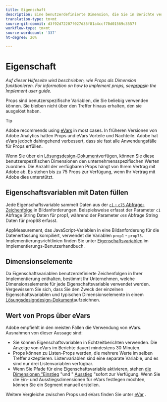 ```yaml
---
title: Eigenschaft
description: Eine benutzerdefinierte Dimension, die Sie in Berichte verwenden können.
translation-type: tm+mt
source-git-commit: d3f92d72207f027d35f81a4ccf70d01569c3557f
workflow-type: tm+mt
source-wordcount: '337'
ht-degree: 26%

---
```



# Eigenschaft

*Auf dieser Hilfeseite wird beschrieben, wie Props als Dimension funktionieren. For information on how to implement props, see[props](/help/implement/vars/page-vars/prop.md)in the Implement user guide.*

Props sind benutzerspezifische Variablen, die Sie beliebig verwenden können. Sie bleiben nicht über den Treffer hinaus erhalten, den sie ausgelöst haben.

>[!TIP]
>
>Adobe recommends using [eVars](evar.md) in most cases. In früheren Versionen von Adobe Analytics hatten Props und eVars Vorteile und Nachteile. Adobe hat eVars jedoch dahingehend verbessert, dass sie fast alle Anwendungsfälle für Props erfüllen.

Wenn Sie über ein [Lösungsdesign-Dokument](/help/implement/prepare/solution-design.md)verfügen, können Sie diese benutzerspezifischen Dimensionen den unternehmensspezifischen Werten zuordnen. Die Anzahl der verfügbaren Props hängt von Ihrem Vertrag mit Adobe ab. Es stehen bis zu 75 Props zur Verfügung, wenn Ihr Vertrag mit Adobe dies unterstützt.

## Eigenschaftsvariablen mit Daten füllen

Jede Eigenschaftsvariable sammelt Daten aus der [`c1` - `c75` Abfrage-Zeichenfolge](/help/implement/validate/query-parameters.md) in Bildanforderungen. Beispielsweise erfasst der Parameter `c1` Abfrage String Daten für prop1, während der Parameter `c68` Abfrage String Daten für prop68 erfasst.

AppMeasurement, das JavaScript-Variablen in eine Bildanforderung für die Datenerfassung kompiliert, verwendet die Variablen `prop1` - `prop75`. Implementierungsrichtlinien finden Sie unter [Eigenschaftsvariablen](/help/implement/vars/page-vars/prop.md) im Implementierungs-Benutzerhandbuch.

## Dimensionselemente

Da Eigenschaftsvariablen benutzerdefinierte Zeichenfolgen in Ihrer Implementierung enthalten, bestimmt Ihr Unternehmen, welche Dimensionselemente für jede Eigenschaftsvariable verwendet werden. Vergewissern Sie sich, dass Sie den Zweck der einzelnen Eigenschaftsvariablen und typischen Dimensionselemente in einem [Lösungsdesigndesign-Dokument](/help/implement/prepare/solution-design.md)aufzeichnen.

## Wert von Props über eVars

Adobe empfiehlt in den meisten Fällen die Verwendung von eVars. Ausnahmen von dieser Aussage sind:

* Sie können Eigenschaftsvariablen in Echtzeitberichten verwenden. Die Anzeige von eVars im Berichte dauert mindestens 30 Minuten.
* Props können zu Listen-Props werden, die mehrere Werte im selben Treffer akzeptieren. Listenvariablen sind eine separate Variable, und es sind nur drei Listenvariablen verfügbar.
* Wenn Sie Pfade für eine Eigenschaftsvariable aktivieren, stehen [die Dimensionen &quot;Einstieg](entry-dimensions.md) &quot;und &quot; [Ausstieg](exit-dimensions.md) &quot;sofort zur Verfügung. Wenn Sie die Ein- und Ausstiegsdimensionen für eVars festlegen möchten, können Sie ein Segment manuell erstellen.

Weitere Vergleiche zwischen Props und eVars finden Sie unter [eVar](evar.md) .

